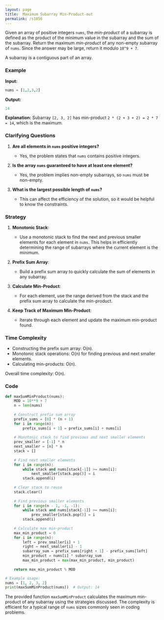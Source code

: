 ```yaml
---
layout: page
title:  Maximum Subarray Min-Product-out
permalink: /s1856
---
```

Given an array of positive integers `nums`, the *min-product* of a subarray is defined as the product of the minimum value in the subarray and the sum of the subarray. Return the maximum *min-product* of any non-empty subarray of `nums`. Since the answer may be large, return it modulo `10^9 + 7`.

A subarray is a contiguous part of an array.

### Example
**Input:**
```python
nums = [1,2,3,2]
```
**Output:**
```python
14
```
**Explanation:**
Subarray `[2, 3, 2]` has min-product `2 * (2 + 3 + 2) = 2 * 7 = 14`, which is the maximum.

### Clarifying Questions
1. **Are all elements in `nums` positive integers?**
   - Yes, the problem states that `nums` contains positive integers.

2. **Is the array `nums` guaranteed to have at least one element?**
   - Yes, the problem implies non-empty subarrays, so `nums` must be non-empty.

3. **What is the largest possible length of `nums`?**
   - This can affect the efficiency of the solution, so it would be helpful to know the constraints.

### Strategy
1. **Monotonic Stack**:
   - Use a monotonic stack to find the next and previous smaller elements for each element in `nums`. This helps in efficiently determining the range of subarrays where the current element is the minimum.

2. **Prefix Sum Array**:
   - Build a prefix sum array to quickly calculate the sum of elements in any subarray.

3. **Calculate Min-Product**:
   - For each element, use the range derived from the stack and the prefix sum array to calculate the min-product.
   
4. **Keep Track of Maximum Min-Product**:
   - Iterate through each element and update the maximum min-product found.

### Time Complexity
- Constructing the prefix sum array: O(n).
- Monotonic stack operations: O(n) for finding previous and next smaller elements.
- Calculating min-products: O(n).

Overall time complexity: O(n).

### Code

```python
def maxSumMinProduct(nums):
    MOD = 10**9 + 7
    n = len(nums)
    
    # Construct prefix sum array
    prefix_sums = [0] * (n + 1)
    for i in range(n):
        prefix_sums[i + 1] = prefix_sums[i] + nums[i]
    
    # Monotonic stack to find previous and next smaller elements
    prev_smaller = [-1] * n
    next_smaller = [n] * n
    stack = []
    
    # Find next smaller elements
    for i in range(n):
        while stack and nums[stack[-1]] >= nums[i]:
            next_smaller[stack.pop()] = i
        stack.append(i)
        
    # Clear stack to reuse
    stack.clear()
    
    # Find previous smaller elements
    for i in range(n - 1, -1, -1):
        while stack and nums[stack[-1]] >= nums[i]:
            prev_smaller[stack.pop()] = i
        stack.append(i)
        
    # Calculate max min-product
    max_min_product = 0
    for i in range(n):
        left = prev_smaller[i] + 1
        right = next_smaller[i] - 1
        subarray_sum = prefix_sums[right + 1] - prefix_sums[left]
        min_product = nums[i] * subarray_sum
        max_min_product = max(max_min_product, min_product)
    
    return max_min_product % MOD

# Example usage:
nums = [1, 2, 3, 2]
print(maxSumMinProduct(nums))  # Output: 14
```

The provided function `maxSumMinProduct` calculates the maximum min-product of any subarray using the strategies discussed. The complexity is efficient for a typical range of `nums` sizes commonly seen in coding problems.